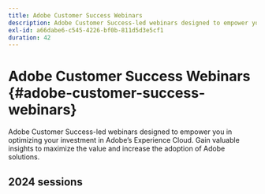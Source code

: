 ```yaml
---
title: Adobe Customer Success Webinars
description: Adobe Customer Success-led webinars designed to empower you in optimizing your investment in Adobe’s Experience Cloud. Gain valuable insights to maximize the value and increase the adoption of Adobe solutions.
exl-id: a66dabe6-c545-4226-bf0b-811d5d3e5cf1
duration: 42
---
```

# Adobe Customer Success Webinars {#adobe-customer-success-webinars}

Adobe Customer Success-led webinars designed to empower you in optimizing your investment in Adobe’s Experience Cloud. Gain valuable insights to maximize the value and increase the adoption of Adobe solutions.

## 2024 sessions

<!-- CARDS  

* https://experienceleague.adobe.com/en/docs/events/adobe-customer-success-webinar-recordings/2024/aem-authoring-concepts
* https://experienceleague.adobe.com/en/docs/events/adobe-customer-success-webinar-recordings/2024/aem-sites-efficiencies
* https://experienceleague.adobe.com/en/docs/events/adobe-customer-success-webinar-recordings/2024/aep-apps-services-integrations
* https://experienceleague.adobe.com/en/docs/events/adobe-customer-success-webinar-recordings/2024/aep-marketo-integration
* https://experienceleague.adobe.com/en/docs/events/adobe-customer-success-webinar-recordings/2024/aep-use-case-planning
* https://experienceleague.adobe.com/en/docs/events/adobe-customer-success-webinar-recordings/2024/ai-copywriting
* https://experienceleague.adobe.com/en/docs/events/adobe-customer-success-webinar-recordings/2024/ai-customer-experience
* https://experienceleague.adobe.com/en/docs/events/adobe-customer-success-webinar-recordings/2024/ajo-essentials
* https://experienceleague.adobe.com/en/docs/events/adobe-customer-success-webinar-recordings/2024/data-stream-prioritization
* https://experienceleague.adobe.com/en/docs/events/adobe-customer-success-webinar-recordings/2024/edge-network-mobile-personalization
* https://experienceleague.adobe.com/en/docs/events/adobe-customer-success-webinar-recordings/2024/effective-change-management
* https://experienceleague.adobe.com/en/docs/events/adobe-customer-success-webinar-recordings/2024/empowering-lean-teams
* https://experienceleague.adobe.com/en/docs/events/adobe-customer-success-webinar-recordings/2024/expedia-aa-to-cja
* https://experienceleague.adobe.com/en/docs/events/adobe-customer-success-webinar-recordings/2024/getting-started-ajo-analysis
* https://experienceleague.adobe.com/en/docs/events/adobe-customer-success-webinar-recordings/2024/getting-started-rtcdp
* https://experienceleague.adobe.com/en/docs/events/adobe-customer-success-webinar-recordings/2024/hyperpersonalization
* https://experienceleague.adobe.com/en/docs/events/adobe-customer-success-webinar-recordings/2024/journey-optimizer-mobile-capabilities
* https://experienceleague.adobe.com/en/docs/events/adobe-customer-success-webinar-recordings/2024/lean-teams-cja
* https://experienceleague.adobe.com/en/docs/events/adobe-customer-success-webinar-recordings/2024/mastering-cookies-data-privacy
* https://experienceleague.adobe.com/en/docs/events/adobe-customer-success-webinar-recordings/2024/rtcdp-migration-readiness
* https://experienceleague.adobe.com/en/docs/events/adobe-customer-success-webinar-recordings/2024/strategic-leadership
* https://experienceleague.adobe.com/en/docs/events/adobe-customer-success-webinar-recordings/2024/target-personalization
* https://experienceleague.adobe.com/en/docs/events/adobe-customer-success-webinar-recordings/2024/use-case-mapping
* https://experienceleague.adobe.com/en/docs/events/adobe-customer-success-webinar-recordings/2024/web-sdk-migration
* https://experienceleague.adobe.com/en/docs/events/adobe-customer-success-webinar-recordings/2024/workfront-admin-guardianship
* https://experienceleague.adobe.com/en/docs/events/adobe-customer-success-webinar-recordings/2024/workfront-lean-teams
* https://experienceleague.adobe.com/en/docs/events/adobe-customer-success-webinar-recordings/2024/workfront-mastery

-->
<!-- START CARDS HTML - DO NOT MODIFY BY HAND -->
<div class="columns">
    <div class="column is-half-tablet is-half-desktop is-one-third-widescreen" aria-label="AEM Basics Introduction to AEM Authoring key concepts and capabilities">
        <div class="card" style="height: 100%; display: flex; flex-direction: column; height: 100%;">
            <div class="card-image">
                <figure class="image x-is-16by9">
                    <a href="https://experienceleague.adobe.com/en/docs/events/adobe-customer-success-webinar-recordings/2024/aem-authoring-concepts" title="AEM Basics Introduction to AEM Authoring key concepts and capabilities">
                        <img class="is-bordered-r-small" src="https://video.tv.adobe.com/v/3435747/?format=jpeg&nocache=1731456867063" alt="AEM Basics Introduction to AEM Authoring key concepts and capabilities"
                             style="width: 100%; aspect-ratio: 16 / 9; object-fit: cover; overflow: hidden; display: block; margin: auto;">
                    </a>
                </figure>
            </div>
            <div class="card-content is-padded-small" style="display: flex; flex-direction: column; flex-grow: 1; justify-content: space-between;">
                <div class="top-card-content">
                    <p class="headline is-size-6 has-text-weight-bold">
                        <a href="https://experienceleague.adobe.com/en/docs/events/adobe-customer-success-webinar-recordings/2024/aem-authoring-concepts" title="AEM Basics Introduction to AEM Authoring key concepts and capabilities">AEM Basics Introduction to AEM Authoring key concepts and capabilities</a>
                    </p>
                    <p class="is-size-6">Discover how AEM offers a robust and flexible authoring environment that supports various content creation methodologies, from traditional web pages to headless CMS setups.Key Discussion Points:Authoring including Universal editorContent FragmentCollaborative capabilities</p>
                </div>
                <a href="https://experienceleague.adobe.com/en/docs/events/adobe-customer-success-webinar-recordings/2024/aem-authoring-concepts" class="spectrum-Button spectrum-Button--outline spectrum-Button--primary spectrum-Button--sizeM" style="align-self: flex-start; margin-top: 1rem;">
                    <span class="spectrum-Button-label has-no-wrap has-text-weight-bold">Watch the event recording</span>
                </a>
            </div>
        </div>
    </div>
    <div class="column is-half-tablet is-half-desktop is-one-third-widescreen" aria-label="AEM Sites Efficiencies - Performance optimization, Configuration, and Troubleshooting">
        <div class="card" style="height: 100%; display: flex; flex-direction: column; height: 100%;">
            <div class="card-image">
                <figure class="image x-is-16by9">
                    <a href="https://experienceleague.adobe.com/en/docs/events/adobe-customer-success-webinar-recordings/2024/aem-sites-efficiencies" title="AEM Sites Efficiencies - Performance optimization, Configuration, and Troubleshooting">
                        <img class="is-bordered-r-small" src="https://video.tv.adobe.com/v/3435114/?format=jpeg&nocache=1731456867062" alt="AEM Sites Efficiencies - Performance optimization, Configuration, and Troubleshooting"
                             style="width: 100%; aspect-ratio: 16 / 9; object-fit: cover; overflow: hidden; display: block; margin: auto;">
                    </a>
                </figure>
            </div>
            <div class="card-content is-padded-small" style="display: flex; flex-direction: column; flex-grow: 1; justify-content: space-between;">
                <div class="top-card-content">
                    <p class="headline is-size-6 has-text-weight-bold">
                        <a href="https://experienceleague.adobe.com/en/docs/events/adobe-customer-success-webinar-recordings/2024/aem-sites-efficiencies" title="AEM Sites Efficiencies - Performance optimization, Configuration, and Troubleshooting">AEM Sites Efficiencies - Performance optimization, Configuration, and Troubleshooting</a>
                    </p>
                    <p class="is-size-6">essentials of troubleshooting Adobe Experience Manager (AEM) Sites. Whether you're facing performance issues or dealing with complex configurations, this session will provide practical skills to maintain and optimize your AEM environment. We’ll prioritize live demos over slides, offering hands-on experience in tackling real-world challenges.​Key Discussion Points:- Virtual host configuration & domain mapping- Performance Issues- Authorization, Identification, User Permissions</p>
                </div>
                <a href="https://experienceleague.adobe.com/en/docs/events/adobe-customer-success-webinar-recordings/2024/aem-sites-efficiencies" class="spectrum-Button spectrum-Button--outline spectrum-Button--primary spectrum-Button--sizeM" style="align-self: flex-start; margin-top: 1rem;">
                    <span class="spectrum-Button-label has-no-wrap has-text-weight-bold">Watch the event recording</span>
                </a>
            </div>
        </div>
    </div>
    <div class="column is-half-tablet is-half-desktop is-one-third-widescreen" aria-label="Learn about AEP App Services Integrations for Customer Use Cases">
        <div class="card" style="height: 100%; display: flex; flex-direction: column; height: 100%;">
            <div class="card-image">
                <figure class="image x-is-16by9">
                    <a href="https://experienceleague.adobe.com/en/docs/events/adobe-customer-success-webinar-recordings/2024/aep-apps-services-integrations" title="Learn about AEP App Services Integrations for Customer Use Cases">
                        <img class="is-bordered-r-small" src="https://video.tv.adobe.com/v/3432053/?format=jpeg&nocache=1731456867023" alt="Learn about AEP App Services Integrations for Customer Use Cases"
                             style="width: 100%; aspect-ratio: 16 / 9; object-fit: cover; overflow: hidden; display: block; margin: auto;">
                    </a>
                </figure>
            </div>
            <div class="card-content is-padded-small" style="display: flex; flex-direction: column; flex-grow: 1; justify-content: space-between;">
                <div class="top-card-content">
                    <p class="headline is-size-6 has-text-weight-bold">
                        <a href="https://experienceleague.adobe.com/en/docs/events/adobe-customer-success-webinar-recordings/2024/aep-apps-services-integrations" title="Learn about AEP App Services Integrations for Customer Use Cases">Learn about AEP App Services Integrations for Customer Use Cases</a>
                    </p>
                    <p class="is-size-6">In this session, we'll walk you through the following:1. Introduction to AEP Blueprints (AEP Overview Architecture, AJO Architecture)2. Four integration use cases (AJO, Marketo and Target related)3. Introduction to AEP and AJO API Triggered Campaigns use case architecture</p>
                </div>
                <a href="https://experienceleague.adobe.com/en/docs/events/adobe-customer-success-webinar-recordings/2024/aep-apps-services-integrations" class="spectrum-Button spectrum-Button--outline spectrum-Button--primary spectrum-Button--sizeM" style="align-self: flex-start; margin-top: 1rem;">
                    <span class="spectrum-Button-label has-no-wrap has-text-weight-bold">Watch the event recording</span>
                </a>
            </div>
        </div>
    </div>
    <div class="column is-half-tablet is-half-desktop is-one-third-widescreen" aria-label="Fundamentals of Real-Time Customer Data Platform and Marketo Integration">
        <div class="card" style="height: 100%; display: flex; flex-direction: column; height: 100%;">
            <div class="card-image">
                <figure class="image x-is-16by9">
                    <a href="https://experienceleague.adobe.com/en/docs/events/adobe-customer-success-webinar-recordings/2024/aep-marketo-integration" title="Fundamentals of Real-Time Customer Data Platform and Marketo Integration">
                        <img class="is-bordered-r-small" src="https://video.tv.adobe.com/v/3433222/?format=jpeg&nocache=1731456867024" alt="Fundamentals of Real-Time Customer Data Platform and Marketo Integration"
                             style="width: 100%; aspect-ratio: 16 / 9; object-fit: cover; overflow: hidden; display: block; margin: auto;">
                    </a>
                </figure>
            </div>
            <div class="card-content is-padded-small" style="display: flex; flex-direction: column; flex-grow: 1; justify-content: space-between;">
                <div class="top-card-content">
                    <p class="headline is-size-6 has-text-weight-bold">
                        <a href="https://experienceleague.adobe.com/en/docs/events/adobe-customer-success-webinar-recordings/2024/aep-marketo-integration" title="Fundamentals of Real-Time Customer Data Platform and Marketo Integration">Fundamentals of Real-Time Customer Data Platform and Marketo Integration</a>
                    </p>
                    <p class="is-size-6">Delve into the powerful integration between Adobe AEP/ Real-Time Customer Data Platforms and Marketo. Discover how these two platforms work seamlessly together to enhance your communication efforts, streamline processes, and drive personalized customer experiences.</p>
                </div>
                <a href="https://experienceleague.adobe.com/en/docs/events/adobe-customer-success-webinar-recordings/2024/aep-marketo-integration" class="spectrum-Button spectrum-Button--outline spectrum-Button--primary spectrum-Button--sizeM" style="align-self: flex-start; margin-top: 1rem;">
                    <span class="spectrum-Button-label has-no-wrap has-text-weight-bold">Watch the event recording</span>
                </a>
            </div>
        </div>
    </div>
    <div class="column is-half-tablet is-half-desktop is-one-third-widescreen" aria-label="From Vision to Value - AEP Use Case Planning">
        <div class="card" style="height: 100%; display: flex; flex-direction: column; height: 100%;">
            <div class="card-image">
                <figure class="image x-is-16by9">
                    <a href="https://experienceleague.adobe.com/en/docs/events/adobe-customer-success-webinar-recordings/2024/aep-use-case-planning" title="From Vision to Value - AEP Use Case Planning">
                        <img class="is-bordered-r-small" src="https://video.tv.adobe.com/v/3433025/?format=jpeg&nocache=1731456867037" alt="From Vision to Value - AEP Use Case Planning"
                             style="width: 100%; aspect-ratio: 16 / 9; object-fit: cover; overflow: hidden; display: block; margin: auto;">
                    </a>
                </figure>
            </div>
            <div class="card-content is-padded-small" style="display: flex; flex-direction: column; flex-grow: 1; justify-content: space-between;">
                <div class="top-card-content">
                    <p class="headline is-size-6 has-text-weight-bold">
                        <a href="https://experienceleague.adobe.com/en/docs/events/adobe-customer-success-webinar-recordings/2024/aep-use-case-planning" title="From Vision to Value - AEP Use Case Planning">From Vision to Value - AEP Use Case Planning</a>
                    </p>
                    <p class="is-size-6">Learn to deliver impactful customer experiences by defining a strategy with clear objectives and success factors that 1) align to business outcomes and KPIs, 2) inform a roadmap to attainable value realization, and 3) effectively leverage Adobe solution capabilities.</p>
                </div>
                <a href="https://experienceleague.adobe.com/en/docs/events/adobe-customer-success-webinar-recordings/2024/aep-use-case-planning" class="spectrum-Button spectrum-Button--outline spectrum-Button--primary spectrum-Button--sizeM" style="align-self: flex-start; margin-top: 1rem;">
                    <span class="spectrum-Button-label has-no-wrap has-text-weight-bold">Watch the event recording</span>
                </a>
            </div>
        </div>
    </div>
    <div class="column is-half-tablet is-half-desktop is-one-third-widescreen" aria-label="Content Acceleration with AI-Empowered Copywriting">
        <div class="card" style="height: 100%; display: flex; flex-direction: column; height: 100%;">
            <div class="card-image">
                <figure class="image x-is-16by9">
                    <a href="https://experienceleague.adobe.com/en/docs/events/adobe-customer-success-webinar-recordings/2024/ai-copywriting" title="Content Acceleration with AI-Empowered Copywriting">
                        <img class="is-bordered-r-small" src="https://video.tv.adobe.com/v/3433223/?format=jpeg&nocache=1731456867038" alt="Content Acceleration with AI-Empowered Copywriting"
                             style="width: 100%; aspect-ratio: 16 / 9; object-fit: cover; overflow: hidden; display: block; margin: auto;">
                    </a>
                </figure>
            </div>
            <div class="card-content is-padded-small" style="display: flex; flex-direction: column; flex-grow: 1; justify-content: space-between;">
                <div class="top-card-content">
                    <p class="headline is-size-6 has-text-weight-bold">
                        <a href="https://experienceleague.adobe.com/en/docs/events/adobe-customer-success-webinar-recordings/2024/ai-copywriting" title="Content Acceleration with AI-Empowered Copywriting">Content Acceleration with AI-Empowered Copywriting</a>
                    </p>
                    <p class="is-size-6">The transition to an AI-empowered copywriting & testing approach with Adobe opens the door for new insights and faster delivery of high-quality, on-brand content for personalization at scale. This Webinar will highlight the nature of this industry-wide opportunity for the enterprise and will outline challenges that companies must overcome when scaling, ensuring that AI-based content is trusted, on-brand, and highly performant.</p>
                </div>
                <a href="https://experienceleague.adobe.com/en/docs/events/adobe-customer-success-webinar-recordings/2024/ai-copywriting" class="spectrum-Button spectrum-Button--outline spectrum-Button--primary spectrum-Button--sizeM" style="align-self: flex-start; margin-top: 1rem;">
                    <span class="spectrum-Button-label has-no-wrap has-text-weight-bold">Watch the event recording</span>
                </a>
            </div>
        </div>
    </div>
    <div class="column is-half-tablet is-half-desktop is-one-third-widescreen" aria-label="RTCDP Insights - Harnessing AI for Customer Experience">
        <div class="card" style="height: 100%; display: flex; flex-direction: column; height: 100%;">
            <div class="card-image">
                <figure class="image x-is-16by9">
                    <a href="https://experienceleague.adobe.com/en/docs/events/adobe-customer-success-webinar-recordings/2024/ai-customer-experience" title="RTCDP Insights - Harnessing AI for Customer Experience">
                        <img class="is-bordered-r-small" src="https://video.tv.adobe.com/v/3434919/?format=jpeg&nocache=1731456867038" alt="RTCDP Insights - Harnessing AI for Customer Experience"
                             style="width: 100%; aspect-ratio: 16 / 9; object-fit: cover; overflow: hidden; display: block; margin: auto;">
                    </a>
                </figure>
            </div>
            <div class="card-content is-padded-small" style="display: flex; flex-direction: column; flex-grow: 1; justify-content: space-between;">
                <div class="top-card-content">
                    <p class="headline is-size-6 has-text-weight-bold">
                        <a href="https://experienceleague.adobe.com/en/docs/events/adobe-customer-success-webinar-recordings/2024/ai-customer-experience" title="RTCDP Insights - Harnessing AI for Customer Experience">RTCDP Insights - Harnessing AI for Customer Experience</a>
                    </p>
                    <p class="is-size-6">Explore how Adobe Real-Time Customer Data Platform (RTCDP) addresses challenges by leveraging artificial intelligence (AI) to provide market analysts with enhanced capabilities, build predictive propensity models, and optimize customer experiences through accelerated insights.Key Discussion Points:- Challenge, Solution, and Benefits of Customer AI- High-Level Architecture- Customer AI Models</p>
                </div>
                <a href="https://experienceleague.adobe.com/en/docs/events/adobe-customer-success-webinar-recordings/2024/ai-customer-experience" class="spectrum-Button spectrum-Button--outline spectrum-Button--primary spectrum-Button--sizeM" style="align-self: flex-start; margin-top: 1rem;">
                    <span class="spectrum-Button-label has-no-wrap has-text-weight-bold">Watch the event recording</span>
                </a>
            </div>
        </div>
    </div>
    <div class="column is-half-tablet is-half-desktop is-one-third-widescreen" aria-label="Adobe Journey Optimizer Essentials - Creating Campaigns, Customer Journeys, and Landing Pages">
        <div class="card" style="height: 100%; display: flex; flex-direction: column; height: 100%;">
            <div class="card-image">
                <figure class="image x-is-16by9">
                    <a href="https://experienceleague.adobe.com/en/docs/events/adobe-customer-success-webinar-recordings/2024/ajo-essentials" title="Adobe Journey Optimizer Essentials - Creating Campaigns, Customer Journeys, and Landing Pages">
                        <img class="is-bordered-r-small" src="https://video.tv.adobe.com/v/3433000/?format=jpeg&nocache=1731456867043" alt="Adobe Journey Optimizer Essentials - Creating Campaigns, Customer Journeys, and Landing Pages"
                             style="width: 100%; aspect-ratio: 16 / 9; object-fit: cover; overflow: hidden; display: block; margin: auto;">
                    </a>
                </figure>
            </div>
            <div class="card-content is-padded-small" style="display: flex; flex-direction: column; flex-grow: 1; justify-content: space-between;">
                <div class="top-card-content">
                    <p class="headline is-size-6 has-text-weight-bold">
                        <a href="https://experienceleague.adobe.com/en/docs/events/adobe-customer-success-webinar-recordings/2024/ajo-essentials" title="Adobe Journey Optimizer Essentials - Creating Campaigns, Customer Journeys, and Landing Pages">Adobe Journey Optimizer Essentials - Creating Campaigns, Customer Journeys, and Landing Pages</a>
                    </p>
                    <p class="is-size-6">Learn the essentials of building Campaigns, mapping Customer Journeys, and creating Landing Pages for maximum impact. By the end of this session, beginners will possess the confidence to start leveraging Adobe Journey Optimizer to create impactful customer experiences that drive results.</p>
                </div>
                <a href="https://experienceleague.adobe.com/en/docs/events/adobe-customer-success-webinar-recordings/2024/ajo-essentials" class="spectrum-Button spectrum-Button--outline spectrum-Button--primary spectrum-Button--sizeM" style="align-self: flex-start; margin-top: 1rem;">
                    <span class="spectrum-Button-label has-no-wrap has-text-weight-bold">Watch the event recording</span>
                </a>
            </div>
        </div>
    </div>
    <div class="column is-half-tablet is-half-desktop is-one-third-widescreen" aria-label="Data Stream Prioritization">
        <div class="card" style="height: 100%; display: flex; flex-direction: column; height: 100%;">
            <div class="card-image">
                <figure class="image x-is-16by9">
                    <a href="https://experienceleague.adobe.com/en/docs/events/adobe-customer-success-webinar-recordings/2024/data-stream-prioritization" title="Data Stream Prioritization">
                        <img class="is-bordered-r-small" src="https://video.tv.adobe.com/v/3427302/?format=jpeg&nocache=1731456867039" alt="Data Stream Prioritization"
                             style="width: 100%; aspect-ratio: 16 / 9; object-fit: cover; overflow: hidden; display: block; margin: auto;">
                    </a>
                </figure>
            </div>
            <div class="card-content is-padded-small" style="display: flex; flex-direction: column; flex-grow: 1; justify-content: space-between;">
                <div class="top-card-content">
                    <p class="headline is-size-6 has-text-weight-bold">
                        <a href="https://experienceleague.adobe.com/en/docs/events/adobe-customer-success-webinar-recordings/2024/data-stream-prioritization" title="Data Stream Prioritization">Data Stream Prioritization</a>
                    </p>
                    <p class="is-size-6">Learn how manage data stream prioritization for campaign orchestration to supercharge your organization's ability to execute Data-Driven Personalization- Govern campaign orchestration with customer data- Understanding the importance of & best practices of data stream prioritization- Optimize marketing campaigns in real time</p>
                </div>
                <a href="https://experienceleague.adobe.com/en/docs/events/adobe-customer-success-webinar-recordings/2024/data-stream-prioritization" class="spectrum-Button spectrum-Button--outline spectrum-Button--primary spectrum-Button--sizeM" style="align-self: flex-start; margin-top: 1rem;">
                    <span class="spectrum-Button-label has-no-wrap has-text-weight-bold">Watch the event recording</span>
                </a>
            </div>
        </div>
    </div>
    <div class="column is-half-tablet is-half-desktop is-one-third-widescreen" aria-label="Insights into Edge Network & Mobile Personalization with Adobe Solutions">
        <div class="card" style="height: 100%; display: flex; flex-direction: column; height: 100%;">
            <div class="card-image">
                <figure class="image x-is-16by9">
                    <a href="https://experienceleague.adobe.com/en/docs/events/adobe-customer-success-webinar-recordings/2024/edge-network-mobile-personalization" title="Insights into Edge Network & Mobile Personalization with Adobe Solutions">
                        <img class="is-bordered-r-small" src="https://video.tv.adobe.com/v/3433328/?format=jpeg&nocache=1731456867042" alt="Insights into Edge Network & Mobile Personalization with Adobe Solutions"
                             style="width: 100%; aspect-ratio: 16 / 9; object-fit: cover; overflow: hidden; display: block; margin: auto;">
                    </a>
                </figure>
            </div>
            <div class="card-content is-padded-small" style="display: flex; flex-direction: column; flex-grow: 1; justify-content: space-between;">
                <div class="top-card-content">
                    <p class="headline is-size-6 has-text-weight-bold">
                        <a href="https://experienceleague.adobe.com/en/docs/events/adobe-customer-success-webinar-recordings/2024/edge-network-mobile-personalization" title="Insights into Edge Network & Mobile Personalization with Adobe Solutions">Insights into Edge Network & Mobile Personalization with Adobe Solutions</a>
                    </p>
                    <p class="is-size-6">Understand how the Edge architecture works and how to debug implementations using AssuranceTechnical guidance on how to setup and configure the Mobile SDKHow to deliver personalized experiences with Target and AJO</p>
                </div>
                <a href="https://experienceleague.adobe.com/en/docs/events/adobe-customer-success-webinar-recordings/2024/edge-network-mobile-personalization" class="spectrum-Button spectrum-Button--outline spectrum-Button--primary spectrum-Button--sizeM" style="align-self: flex-start; margin-top: 1rem;">
                    <span class="spectrum-Button-label has-no-wrap has-text-weight-bold">Watch the event recording</span>
                </a>
            </div>
        </div>
    </div>
    <div class="column is-half-tablet is-half-desktop is-one-third-widescreen" aria-label="Navigating Change - A Senior Leadership Webinar on Effective Change Management">
        <div class="card" style="height: 100%; display: flex; flex-direction: column; height: 100%;">
            <div class="card-image">
                <figure class="image x-is-16by9">
                    <a href="https://experienceleague.adobe.com/en/docs/events/adobe-customer-success-webinar-recordings/2024/effective-change-management" title="Navigating Change - A Senior Leadership Webinar on Effective Change Management">
                        <img class="is-bordered-r-small" src="https://video.tv.adobe.com/v/3429286/?format=jpeg&nocache=1731456867040" alt="Navigating Change - A Senior Leadership Webinar on Effective Change Management"
                             style="width: 100%; aspect-ratio: 16 / 9; object-fit: cover; overflow: hidden; display: block; margin: auto;">
                    </a>
                </figure>
            </div>
            <div class="card-content is-padded-small" style="display: flex; flex-direction: column; flex-grow: 1; justify-content: space-between;">
                <div class="top-card-content">
                    <p class="headline is-size-6 has-text-weight-bold">
                        <a href="https://experienceleague.adobe.com/en/docs/events/adobe-customer-success-webinar-recordings/2024/effective-change-management" title="Navigating Change - A Senior Leadership Webinar on Effective Change Management">Navigating Change - A Senior Leadership Webinar on Effective Change Management</a>
                    </p>
                    <p class="is-size-6">Delve into the nuances of Change Management and provide strategic insights to empower you in steering your organization through transformational journeys.Key Discussion Points - Learn how to align change efforts with overarching organizational goals and objectives Master the art of communicating change to various stakeholders Implement efficient enablement strategy & planning  Learn proactive strategies for mitigating risks and ensuring smooth transitions</p>
                </div>
                <a href="https://experienceleague.adobe.com/en/docs/events/adobe-customer-success-webinar-recordings/2024/effective-change-management" class="spectrum-Button spectrum-Button--outline spectrum-Button--primary spectrum-Button--sizeM" style="align-self: flex-start; margin-top: 1rem;">
                    <span class="spectrum-Button-label has-no-wrap has-text-weight-bold">Watch the event recording</span>
                </a>
            </div>
        </div>
    </div>
    <div class="column is-half-tablet is-half-desktop is-one-third-widescreen" aria-label="Empowering Lean Teams">
        <div class="card" style="height: 100%; display: flex; flex-direction: column; height: 100%;">
            <div class="card-image">
                <figure class="image x-is-16by9">
                    <a href="https://experienceleague.adobe.com/en/docs/events/adobe-customer-success-webinar-recordings/2024/empowering-lean-teams" title="Empowering Lean Teams">
                        <img class="is-bordered-r-small" src="https://video.tv.adobe.com/v/3427800/?format=jpeg&nocache=1731456867061" alt="Empowering Lean Teams"
                             style="width: 100%; aspect-ratio: 16 / 9; object-fit: cover; overflow: hidden; display: block; margin: auto;">
                    </a>
                </figure>
            </div>
            <div class="card-content is-padded-small" style="display: flex; flex-direction: column; flex-grow: 1; justify-content: space-between;">
                <div class="top-card-content">
                    <p class="headline is-size-6 has-text-weight-bold">
                        <a href="https://experienceleague.adobe.com/en/docs/events/adobe-customer-success-webinar-recordings/2024/empowering-lean-teams" title="Empowering Lean Teams">Empowering Lean Teams</a>
                    </p>
                    <p class="is-size-6">Discover how product integrations can streamline digital workflow management, enhance team collaboration, ensure you have an effective team, and scale your business processes.</p>
                </div>
                <a href="https://experienceleague.adobe.com/en/docs/events/adobe-customer-success-webinar-recordings/2024/empowering-lean-teams" class="spectrum-Button spectrum-Button--outline spectrum-Button--primary spectrum-Button--sizeM" style="align-self: flex-start; margin-top: 1rem;">
                    <span class="spectrum-Button-label has-no-wrap has-text-weight-bold">Watch the event recording</span>
                </a>
            </div>
        </div>
    </div>
    <div class="column is-half-tablet is-half-desktop is-one-third-widescreen" aria-label="Expedia and Leading Brands Evolve their Organization from Adobe Analytics to Customer Journey Analytics">
        <div class="card" style="height: 100%; display: flex; flex-direction: column; height: 100%;">
            <div class="card-image">
                <figure class="image x-is-16by9">
                    <a href="https://experienceleague.adobe.com/en/docs/events/adobe-customer-success-webinar-recordings/2024/expedia-aa-to-cja" title="Expedia and Leading Brands Evolve their Organization from Adobe Analytics to Customer Journey Analytics">
                        <img class="is-bordered-r-small" src="https://video.tv.adobe.com/v/3428762/?format=jpeg&nocache=1731456867037" alt="Expedia and Leading Brands Evolve their Organization from Adobe Analytics to Customer Journey Analytics"
                             style="width: 100%; aspect-ratio: 16 / 9; object-fit: cover; overflow: hidden; display: block; margin: auto;">
                    </a>
                </figure>
            </div>
            <div class="card-content is-padded-small" style="display: flex; flex-direction: column; flex-grow: 1; justify-content: space-between;">
                <div class="top-card-content">
                    <p class="headline is-size-6 has-text-weight-bold">
                        <a href="https://experienceleague.adobe.com/en/docs/events/adobe-customer-success-webinar-recordings/2024/expedia-aa-to-cja" title="Expedia and Leading Brands Evolve their Organization from Adobe Analytics to Customer Journey Analytics">Expedia and Leading Brands Evolve their Organization from Adobe Analytics to Customer Journey Analytics</a>
                    </p>
                    <p class="is-size-6">explore the next evolution of analytics, featuring Jake Winter, principal lead at Adswerve, Erika Ulmer, Senior Manager, Data Product Management at Expedia, Ben Gaines, Director of Product Management at Adobe and Trevor Paulsen, Director of Product Management at Adobe who will share their first-hand experience of up leveling their organizations with Adobe Customer Journey Analytics. We'll discuss the latest trends and best practices in analytics, as well as the challenges and opportunities that come with leveraging Customer Journey Analytics. Whether you're an analytics professional or a business leader looking to improve your organization's analytics capabilities, this webinar is not to be missed.</p>
                </div>
                <a href="https://experienceleague.adobe.com/en/docs/events/adobe-customer-success-webinar-recordings/2024/expedia-aa-to-cja" class="spectrum-Button spectrum-Button--outline spectrum-Button--primary spectrum-Button--sizeM" style="align-self: flex-start; margin-top: 1rem;">
                    <span class="spectrum-Button-label has-no-wrap has-text-weight-bold">Watch the event recording</span>
                </a>
            </div>
        </div>
    </div>
    <div class="column is-half-tablet is-half-desktop is-one-third-widescreen" aria-label="Getting Started with Adobe Journey Optimizer Analysis in Customer Journey Analytics">
        <div class="card" style="height: 100%; display: flex; flex-direction: column; height: 100%;">
            <div class="card-image">
                <figure class="image x-is-16by9">
                    <a href="https://experienceleague.adobe.com/en/docs/events/adobe-customer-success-webinar-recordings/2024/getting-started-ajo-analysis" title="Getting Started with Adobe Journey Optimizer Analysis in Customer Journey Analytics">
                        <img class="is-bordered-r-small" src="https://video.tv.adobe.com/v/3432996/?format=jpeg&nocache=1731456867038" alt="Getting Started with Adobe Journey Optimizer Analysis in Customer Journey Analytics"
                             style="width: 100%; aspect-ratio: 16 / 9; object-fit: cover; overflow: hidden; display: block; margin: auto;">
                    </a>
                </figure>
            </div>
            <div class="card-content is-padded-small" style="display: flex; flex-direction: column; flex-grow: 1; justify-content: space-between;">
                <div class="top-card-content">
                    <p class="headline is-size-6 has-text-weight-bold">
                        <a href="https://experienceleague.adobe.com/en/docs/events/adobe-customer-success-webinar-recordings/2024/getting-started-ajo-analysis" title="Getting Started with Adobe Journey Optimizer Analysis in Customer Journey Analytics">Getting Started with Adobe Journey Optimizer Analysis in Customer Journey Analytics</a>
                    </p>
                    <p class="is-size-6">This session is intended to demonstrate the way Customer Journey Analytics and Adobe Journey Optimizer work together to streamline the measurement of multiple Adobe Journey Optimizer campaigns and journeys.</p>
                </div>
                <a href="https://experienceleague.adobe.com/en/docs/events/adobe-customer-success-webinar-recordings/2024/getting-started-ajo-analysis" class="spectrum-Button spectrum-Button--outline spectrum-Button--primary spectrum-Button--sizeM" style="align-self: flex-start; margin-top: 1rem;">
                    <span class="spectrum-Button-label has-no-wrap has-text-weight-bold">Watch the event recording</span>
                </a>
            </div>
        </div>
    </div>
    <div class="column is-half-tablet is-half-desktop is-one-third-widescreen" aria-label="Real-Time Customer Data Platform - Getting Started">
        <div class="card" style="height: 100%; display: flex; flex-direction: column; height: 100%;">
            <div class="card-image">
                <figure class="image x-is-16by9">
                    <a href="https://experienceleague.adobe.com/en/docs/events/adobe-customer-success-webinar-recordings/2024/getting-started-rtcdp" title="Real-Time Customer Data Platform - Getting Started">
                        <img class="is-bordered-r-small" src="https://video.tv.adobe.com/v/3433224/?format=jpeg&nocache=1731456867041" alt="Real-Time Customer Data Platform - Getting Started"
                             style="width: 100%; aspect-ratio: 16 / 9; object-fit: cover; overflow: hidden; display: block; margin: auto;">
                    </a>
                </figure>
            </div>
            <div class="card-content is-padded-small" style="display: flex; flex-direction: column; flex-grow: 1; justify-content: space-between;">
                <div class="top-card-content">
                    <p class="headline is-size-6 has-text-weight-bold">
                        <a href="https://experienceleague.adobe.com/en/docs/events/adobe-customer-success-webinar-recordings/2024/getting-started-rtcdp" title="Real-Time Customer Data Platform - Getting Started">Real-Time Customer Data Platform - Getting Started</a>
                    </p>
                    <p class="is-size-6">Discover how Real-Time CDP can unify disparate data sources, create comprehensive customer profiles, and activate them across channels. Learn about RTCDP capabilities and best practices that can help create a more effective customer journey​.</p>
                </div>
                <a href="https://experienceleague.adobe.com/en/docs/events/adobe-customer-success-webinar-recordings/2024/getting-started-rtcdp" class="spectrum-Button spectrum-Button--outline spectrum-Button--primary spectrum-Button--sizeM" style="align-self: flex-start; margin-top: 1rem;">
                    <span class="spectrum-Button-label has-no-wrap has-text-weight-bold">Watch the event recording</span>
                </a>
            </div>
        </div>
    </div>
    <div class="column is-half-tablet is-half-desktop is-one-third-widescreen" aria-label="Personalization Maturity - The Path to Hyperpersonalization">
        <div class="card" style="height: 100%; display: flex; flex-direction: column; height: 100%;">
            <div class="card-image">
                <figure class="image x-is-16by9">
                    <a href="https://experienceleague.adobe.com/en/docs/events/adobe-customer-success-webinar-recordings/2024/hyperpersonalization" title="Personalization Maturity - The Path to Hyperpersonalization">
                        <img class="is-bordered-r-small" src="https://video.tv.adobe.com/v/3429288/?format=jpeg&nocache=1731456867042" alt="Personalization Maturity - The Path to Hyperpersonalization"
                             style="width: 100%; aspect-ratio: 16 / 9; object-fit: cover; overflow: hidden; display: block; margin: auto;">
                    </a>
                </figure>
            </div>
            <div class="card-content is-padded-small" style="display: flex; flex-direction: column; flex-grow: 1; justify-content: space-between;">
                <div class="top-card-content">
                    <p class="headline is-size-6 has-text-weight-bold">
                        <a href="https://experienceleague.adobe.com/en/docs/events/adobe-customer-success-webinar-recordings/2024/hyperpersonalization" title="Personalization Maturity - The Path to Hyperpersonalization">Personalization Maturity - The Path to Hyperpersonalization</a>
                    </p>
                    <p class="is-size-6">Inform on the new era of hyperpersonalization. We’ll build a foundation on a personalization maturity model, discuss common blockers, and provide tactical tips for getting started.Key Discussion Points - The Modern Customer Journey​ The Path to Hyperpersonalization​ How to Get Started at Your Organization</p>
                </div>
                <a href="https://experienceleague.adobe.com/en/docs/events/adobe-customer-success-webinar-recordings/2024/hyperpersonalization" class="spectrum-Button spectrum-Button--outline spectrum-Button--primary spectrum-Button--sizeM" style="align-self: flex-start; margin-top: 1rem;">
                    <span class="spectrum-Button-label has-no-wrap has-text-weight-bold">Watch the event recording</span>
                </a>
            </div>
        </div>
    </div>
    <div class="column is-half-tablet is-half-desktop is-one-third-widescreen" aria-label="Journey Optimizer Mobile Capabilities">
        <div class="card" style="height: 100%; display: flex; flex-direction: column; height: 100%;">
            <div class="card-image">
                <figure class="image x-is-16by9">
                    <a href="https://experienceleague.adobe.com/en/docs/events/adobe-customer-success-webinar-recordings/2024/journey-optimizer-mobile-capabilities" title="Journey Optimizer Mobile Capabilities">
                        <img class="is-bordered-r-small" src="https://video.tv.adobe.com/v/3433001/?format=jpeg&nocache=1731456867040" alt="Journey Optimizer Mobile Capabilities"
                             style="width: 100%; aspect-ratio: 16 / 9; object-fit: cover; overflow: hidden; display: block; margin: auto;">
                    </a>
                </figure>
            </div>
            <div class="card-content is-padded-small" style="display: flex; flex-direction: column; flex-grow: 1; justify-content: space-between;">
                <div class="top-card-content">
                    <p class="headline is-size-6 has-text-weight-bold">
                        <a href="https://experienceleague.adobe.com/en/docs/events/adobe-customer-success-webinar-recordings/2024/journey-optimizer-mobile-capabilities" title="Journey Optimizer Mobile Capabilities">Journey Optimizer Mobile Capabilities</a>
                    </p>
                    <p class="is-size-6">This introductory session to Adobe Journey Optimizer will empower beginners to create SMS and Push channel customer experiences that drive results using personalization. We will discuss fragment usage and personalization.</p>
                </div>
                <a href="https://experienceleague.adobe.com/en/docs/events/adobe-customer-success-webinar-recordings/2024/journey-optimizer-mobile-capabilities" class="spectrum-Button spectrum-Button--outline spectrum-Button--primary spectrum-Button--sizeM" style="align-self: flex-start; margin-top: 1rem;">
                    <span class="spectrum-Button-label has-no-wrap has-text-weight-bold">Watch the event recording</span>
                </a>
            </div>
        </div>
    </div>
    <div class="column is-half-tablet is-half-desktop is-one-third-widescreen" aria-label="Maximizing Efficiency - Lean Teams and Customer Journey Analytics">
        <div class="card" style="height: 100%; display: flex; flex-direction: column; height: 100%;">
            <div class="card-image">
                <figure class="image x-is-16by9">
                    <a href="https://experienceleague.adobe.com/en/docs/events/adobe-customer-success-webinar-recordings/2024/lean-teams-cja" title="Maximizing Efficiency - Lean Teams and Customer Journey Analytics">
                        <img class="is-bordered-r-small" src="https://video.tv.adobe.com/v/3432998/?format=jpeg&nocache=1731456867024" alt="Maximizing Efficiency - Lean Teams and Customer Journey Analytics"
                             style="width: 100%; aspect-ratio: 16 / 9; object-fit: cover; overflow: hidden; display: block; margin: auto;">
                    </a>
                </figure>
            </div>
            <div class="card-content is-padded-small" style="display: flex; flex-direction: column; flex-grow: 1; justify-content: space-between;">
                <div class="top-card-content">
                    <p class="headline is-size-6 has-text-weight-bold">
                        <a href="https://experienceleague.adobe.com/en/docs/events/adobe-customer-success-webinar-recordings/2024/lean-teams-cja" title="Maximizing Efficiency - Lean Teams and Customer Journey Analytics">Maximizing Efficiency - Lean Teams and Customer Journey Analytics</a>
                    </p>
                    <p class="is-size-6">The webinar will demonstrate how integrating these concepts can drive efficiency, enhance customer experiences, and support data-driven decision-making within organizations.</p>
                </div>
                <a href="https://experienceleague.adobe.com/en/docs/events/adobe-customer-success-webinar-recordings/2024/lean-teams-cja" class="spectrum-Button spectrum-Button--outline spectrum-Button--primary spectrum-Button--sizeM" style="align-self: flex-start; margin-top: 1rem;">
                    <span class="spectrum-Button-label has-no-wrap has-text-weight-bold">Watch the event recording</span>
                </a>
            </div>
        </div>
    </div>
    <div class="column is-half-tablet is-half-desktop is-one-third-widescreen" aria-label="Privacy-First Analytics - Mastering Cookies and Data Privacy in Adobe Analytics and Customer Journey Analytics">
        <div class="card" style="height: 100%; display: flex; flex-direction: column; height: 100%;">
            <div class="card-image">
                <figure class="image x-is-16by9">
                    <a href="https://experienceleague.adobe.com/en/docs/events/adobe-customer-success-webinar-recordings/2024/mastering-cookies-data-privacy" title="Privacy-First Analytics - Mastering Cookies and Data Privacy in Adobe Analytics and Customer Journey Analytics">
                        <img class="is-bordered-r-small" src="https://video.tv.adobe.com/v/3432997/?format=jpeg&nocache=1731456867031" alt="Privacy-First Analytics - Mastering Cookies and Data Privacy in Adobe Analytics and Customer Journey Analytics"
                             style="width: 100%; aspect-ratio: 16 / 9; object-fit: cover; overflow: hidden; display: block; margin: auto;">
                    </a>
                </figure>
            </div>
            <div class="card-content is-padded-small" style="display: flex; flex-direction: column; flex-grow: 1; justify-content: space-between;">
                <div class="top-card-content">
                    <p class="headline is-size-6 has-text-weight-bold">
                        <a href="https://experienceleague.adobe.com/en/docs/events/adobe-customer-success-webinar-recordings/2024/mastering-cookies-data-privacy" title="Privacy-First Analytics - Mastering Cookies and Data Privacy in Adobe Analytics and Customer Journey Analytics">Privacy-First Analytics - Mastering Cookies and Data Privacy in Adobe Analytics and Customer Journey Analytics</a>
                    </p>
                    <p class="is-size-6">In today’s world of data privacy, managing data consumption and cookie consent is of major importance. In this video you will learn Adobe best practices for Analytics and Customer Journey Analytics out-of-the-box tools.</p>
                </div>
                <a href="https://experienceleague.adobe.com/en/docs/events/adobe-customer-success-webinar-recordings/2024/mastering-cookies-data-privacy" class="spectrum-Button spectrum-Button--outline spectrum-Button--primary spectrum-Button--sizeM" style="align-self: flex-start; margin-top: 1rem;">
                    <span class="spectrum-Button-label has-no-wrap has-text-weight-bold">Watch the event recording</span>
                </a>
            </div>
        </div>
    </div>
    <div class="column is-half-tablet is-half-desktop is-one-third-widescreen" aria-label="Real-time Customer Data Platform Migration Readiness">
        <div class="card" style="height: 100%; display: flex; flex-direction: column; height: 100%;">
            <div class="card-image">
                <figure class="image x-is-16by9">
                    <a href="https://experienceleague.adobe.com/en/docs/events/adobe-customer-success-webinar-recordings/2024/rtcdp-migration-readiness" title="Real-time Customer Data Platform Migration Readiness">
                        <img class="is-bordered-r-small" src="https://video.tv.adobe.com/v/3432995/?format=jpeg&nocache=1731456867042" alt="Real-time Customer Data Platform Migration Readiness"
                             style="width: 100%; aspect-ratio: 16 / 9; object-fit: cover; overflow: hidden; display: block; margin: auto;">
                    </a>
                </figure>
            </div>
            <div class="card-content is-padded-small" style="display: flex; flex-direction: column; flex-grow: 1; justify-content: space-between;">
                <div class="top-card-content">
                    <p class="headline is-size-6 has-text-weight-bold">
                        <a href="https://experienceleague.adobe.com/en/docs/events/adobe-customer-success-webinar-recordings/2024/rtcdp-migration-readiness" title="Real-time Customer Data Platform Migration Readiness">Real-time Customer Data Platform Migration Readiness</a>
                    </p>
                    <p class="is-size-6">Find out how to migrate to Adobe Real-time CDP (RTCDP) and what level of effort is required:- Migrate from an existing CDP- Impact on existing use cases (Personalization and Optimization)- Organizational changes required to support real-time customer data management.</p>
                </div>
                <a href="https://experienceleague.adobe.com/en/docs/events/adobe-customer-success-webinar-recordings/2024/rtcdp-migration-readiness" class="spectrum-Button spectrum-Button--outline spectrum-Button--primary spectrum-Button--sizeM" style="align-self: flex-start; margin-top: 1rem;">
                    <span class="spectrum-Button-label has-no-wrap has-text-weight-bold">Watch the event recording</span>
                </a>
            </div>
        </div>
    </div>
    <div class="column is-half-tablet is-half-desktop is-one-third-widescreen" aria-label="Strategic Leadership">
        <div class="card" style="height: 100%; display: flex; flex-direction: column; height: 100%;">
            <div class="card-image">
                <figure class="image x-is-16by9">
                    <a href="https://experienceleague.adobe.com/en/docs/events/adobe-customer-success-webinar-recordings/2024/strategic-leadership" title="Strategic Leadership">
                        <img class="is-bordered-r-small" src="https://video.tv.adobe.com/v/3427463/?format=jpeg&nocache=1731456867062" alt="Strategic Leadership"
                             style="width: 100%; aspect-ratio: 16 / 9; object-fit: cover; overflow: hidden; display: block; margin: auto;">
                    </a>
                </figure>
            </div>
            <div class="card-content is-padded-small" style="display: flex; flex-direction: column; flex-grow: 1; justify-content: space-between;">
                <div class="top-card-content">
                    <p class="headline is-size-6 has-text-weight-bold">
                        <a href="https://experienceleague.adobe.com/en/docs/events/adobe-customer-success-webinar-recordings/2024/strategic-leadership" title="Strategic Leadership">Strategic Leadership</a>
                    </p>
                    <p class="is-size-6">Acquire the tactics to effectively achieve organizational goals through strategic influence.- Elevating executive sponsorship with influence- Setting the course for long term success- Effectively drive strategic initiatives</p>
                </div>
                <a href="https://experienceleague.adobe.com/en/docs/events/adobe-customer-success-webinar-recordings/2024/strategic-leadership" class="spectrum-Button spectrum-Button--outline spectrum-Button--primary spectrum-Button--sizeM" style="align-self: flex-start; margin-top: 1rem;">
                    <span class="spectrum-Button-label has-no-wrap has-text-weight-bold">Watch the event recording</span>
                </a>
            </div>
        </div>
    </div>
    <div class="column is-half-tablet is-half-desktop is-one-third-widescreen" aria-label="Target Personalization - Getting Started with Recommendations & Category Affinity">
        <div class="card" style="height: 100%; display: flex; flex-direction: column; height: 100%;">
            <div class="card-image">
                <figure class="image x-is-16by9">
                    <a href="https://experienceleague.adobe.com/en/docs/events/adobe-customer-success-webinar-recordings/2024/target-personalization" title="Target Personalization - Getting Started with Recommendations & Category Affinity">
                        <img class="is-bordered-r-small" src="https://video.tv.adobe.com/v/3432999/?format=jpeg&nocache=1731456867038" alt="Target Personalization - Getting Started with Recommendations & Category Affinity"
                             style="width: 100%; aspect-ratio: 16 / 9; object-fit: cover; overflow: hidden; display: block; margin: auto;">
                    </a>
                </figure>
            </div>
            <div class="card-content is-padded-small" style="display: flex; flex-direction: column; flex-grow: 1; justify-content: space-between;">
                <div class="top-card-content">
                    <p class="headline is-size-6 has-text-weight-bold">
                        <a href="https://experienceleague.adobe.com/en/docs/events/adobe-customer-success-webinar-recordings/2024/target-personalization" title="Target Personalization - Getting Started with Recommendations & Category Affinity">Target Personalization - Getting Started with Recommendations & Category Affinity</a>
                    </p>
                    <p class="is-size-6">Learn how to build a strong foundation for getting started with Recommendations. Receive a better understanding of the algorithms that power Recs, and how to leverage Recs successfully.</p>
                </div>
                <a href="https://experienceleague.adobe.com/en/docs/events/adobe-customer-success-webinar-recordings/2024/target-personalization" class="spectrum-Button spectrum-Button--outline spectrum-Button--primary spectrum-Button--sizeM" style="align-self: flex-start; margin-top: 1rem;">
                    <span class="spectrum-Button-label has-no-wrap has-text-weight-bold">Watch the event recording</span>
                </a>
            </div>
        </div>
    </div>
    <div class="column is-half-tablet is-half-desktop is-one-third-widescreen" aria-label="Real-Time CDP - Use Case Mapping to Solution Capabilities">
        <div class="card" style="height: 100%; display: flex; flex-direction: column; height: 100%;">
            <div class="card-image">
                <figure class="image x-is-16by9">
                    <a href="https://experienceleague.adobe.com/en/docs/events/adobe-customer-success-webinar-recordings/2024/use-case-mapping" title="Real-Time CDP - Use Case Mapping to Solution Capabilities">
                        <img class="is-bordered-r-small" src="https://video.tv.adobe.com/v/3429290/?format=jpeg&nocache=1731456867032" alt="Real-Time CDP - Use Case Mapping to Solution Capabilities"
                             style="width: 100%; aspect-ratio: 16 / 9; object-fit: cover; overflow: hidden; display: block; margin: auto;">
                    </a>
                </figure>
            </div>
            <div class="card-content is-padded-small" style="display: flex; flex-direction: column; flex-grow: 1; justify-content: space-between;">
                <div class="top-card-content">
                    <p class="headline is-size-6 has-text-weight-bold">
                        <a href="https://experienceleague.adobe.com/en/docs/events/adobe-customer-success-webinar-recordings/2024/use-case-mapping" title="Real-Time CDP - Use Case Mapping to Solution Capabilities">Real-Time CDP - Use Case Mapping to Solution Capabilities</a>
                    </p>
                    <p class="is-size-6">This webinar explores key ways to explore and prioritize use cases, map them to specific RTCDP features, and ensure alignment to business outcomes and value. Key Discussion Points - Use Cases RT-CDP solves for and prioritizing those specific to business outcomes​Aligning RT-CDP capabilities to prioritized use cases</p>
                </div>
                <a href="https://experienceleague.adobe.com/en/docs/events/adobe-customer-success-webinar-recordings/2024/use-case-mapping" class="spectrum-Button spectrum-Button--outline spectrum-Button--primary spectrum-Button--sizeM" style="align-self: flex-start; margin-top: 1rem;">
                    <span class="spectrum-Button-label has-no-wrap has-text-weight-bold">Watch the event recording</span>
                </a>
            </div>
        </div>
    </div>
    <div class="column is-half-tablet is-half-desktop is-one-third-widescreen" aria-label="Web SDK Migration Essentials">
        <div class="card" style="height: 100%; display: flex; flex-direction: column; height: 100%;">
            <div class="card-image">
                <figure class="image x-is-16by9">
                    <a href="https://experienceleague.adobe.com/en/docs/events/adobe-customer-success-webinar-recordings/2024/web-sdk-migration" title="Web SDK Migration Essentials">
                        <img class="is-bordered-r-small" src="https://video.tv.adobe.com/v/3429291/?format=jpeg&nocache=1731456867039" alt="Web SDK Migration Essentials"
                             style="width: 100%; aspect-ratio: 16 / 9; object-fit: cover; overflow: hidden; display: block; margin: auto;">
                    </a>
                </figure>
            </div>
            <div class="card-content is-padded-small" style="display: flex; flex-direction: column; flex-grow: 1; justify-content: space-between;">
                <div class="top-card-content">
                    <p class="headline is-size-6 has-text-weight-bold">
                        <a href="https://experienceleague.adobe.com/en/docs/events/adobe-customer-success-webinar-recordings/2024/web-sdk-migration" title="Web SDK Migration Essentials">Web SDK Migration Essentials</a>
                    </p>
                    <p class="is-size-6">Understand the differences in App Measurement/AT.js vs. Web SDK, how to migrate, considerations in timing the migration, options for migrating and expected data differences.Key Discussion Points - What is Web SDK? Migration Steps and Considerations Timing the Migrations Common Missteps and Pitfalls to Avoid</p>
                </div>
                <a href="https://experienceleague.adobe.com/en/docs/events/adobe-customer-success-webinar-recordings/2024/web-sdk-migration" class="spectrum-Button spectrum-Button--outline spectrum-Button--primary spectrum-Button--sizeM" style="align-self: flex-start; margin-top: 1rem;">
                    <span class="spectrum-Button-label has-no-wrap has-text-weight-bold">Watch the event recording</span>
                </a>
            </div>
        </div>
    </div>
    <div class="column is-half-tablet is-half-desktop is-one-third-widescreen" aria-label="Fundamentals of Workfront System and Group Admin Guardianship">
        <div class="card" style="height: 100%; display: flex; flex-direction: column; height: 100%;">
            <div class="card-image">
                <figure class="image x-is-16by9">
                    <a href="https://experienceleague.adobe.com/en/docs/events/adobe-customer-success-webinar-recordings/2024/workfront-admin-guardianship" title="Fundamentals of Workfront System and Group Admin Guardianship">
                        <img class="is-bordered-r-small" src="https://video.tv.adobe.com/v/3433002/?format=jpeg&nocache=1731456867039" alt="Fundamentals of Workfront System and Group Admin Guardianship"
                             style="width: 100%; aspect-ratio: 16 / 9; object-fit: cover; overflow: hidden; display: block; margin: auto;">
                    </a>
                </figure>
            </div>
            <div class="card-content is-padded-small" style="display: flex; flex-direction: column; flex-grow: 1; justify-content: space-between;">
                <div class="top-card-content">
                    <p class="headline is-size-6 has-text-weight-bold">
                        <a href="https://experienceleague.adobe.com/en/docs/events/adobe-customer-success-webinar-recordings/2024/workfront-admin-guardianship" title="Fundamentals of Workfront System and Group Admin Guardianship">Fundamentals of Workfront System and Group Admin Guardianship</a>
                    </p>
                    <p class="is-size-6">Learn to adequately determine your Workfront instance’s proper ratio of System Administrators to Group administrators and why letting go of a few keys to the kingdom doesn’t have to be as risky or scary as one might initially perceive. This recording will overview best practices regarding admin staffing, distributing administrative workload, maintaining data integrity and scalability in their enterprise instances while also sharing some of the effort.</p>
                </div>
                <a href="https://experienceleague.adobe.com/en/docs/events/adobe-customer-success-webinar-recordings/2024/workfront-admin-guardianship" class="spectrum-Button spectrum-Button--outline spectrum-Button--primary spectrum-Button--sizeM" style="align-self: flex-start; margin-top: 1rem;">
                    <span class="spectrum-Button-label has-no-wrap has-text-weight-bold">Watch the event recording</span>
                </a>
            </div>
        </div>
    </div>
    <div class="column is-half-tablet is-half-desktop is-one-third-widescreen" aria-label="Maximizing Efficiency with Adobe Workfront - Lean Teams Webinar">
        <div class="card" style="height: 100%; display: flex; flex-direction: column; height: 100%;">
            <div class="card-image">
                <figure class="image x-is-16by9">
                    <a href="https://experienceleague.adobe.com/en/docs/events/adobe-customer-success-webinar-recordings/2024/workfront-lean-teams" title="Maximizing Efficiency with Adobe Workfront - Lean Teams Webinar">
                        <img class="is-bordered-r-small" src="https://video.tv.adobe.com/v/3429287/?format=jpeg&nocache=1731456867040" alt="Maximizing Efficiency with Adobe Workfront - Lean Teams Webinar"
                             style="width: 100%; aspect-ratio: 16 / 9; object-fit: cover; overflow: hidden; display: block; margin: auto;">
                    </a>
                </figure>
            </div>
            <div class="card-content is-padded-small" style="display: flex; flex-direction: column; flex-grow: 1; justify-content: space-between;">
                <div class="top-card-content">
                    <p class="headline is-size-6 has-text-weight-bold">
                        <a href="https://experienceleague.adobe.com/en/docs/events/adobe-customer-success-webinar-recordings/2024/workfront-lean-teams" title="Maximizing Efficiency with Adobe Workfront - Lean Teams Webinar">Maximizing Efficiency with Adobe Workfront - Lean Teams Webinar</a>
                    </p>
                    <p class="is-size-6">Insightful strategies and practical approaches for organizations aiming to streamline their operations and enhance productivity through lean methodologies. Hosted by industry experts, the webinar dives into the core principles of lean thinking and its application within Adobe Workfront.Key Discussion Points - Understanding Lean Principal ​Using Workfront to Support Lean Project ManagementContinuous Learning and Adaptation</p>
                </div>
                <a href="https://experienceleague.adobe.com/en/docs/events/adobe-customer-success-webinar-recordings/2024/workfront-lean-teams" class="spectrum-Button spectrum-Button--outline spectrum-Button--primary spectrum-Button--sizeM" style="align-self: flex-start; margin-top: 1rem;">
                    <span class="spectrum-Button-label has-no-wrap has-text-weight-bold">Watch the event recording</span>
                </a>
            </div>
        </div>
    </div>
    <div class="column is-half-tablet is-half-desktop is-one-third-widescreen" aria-label="Workfront Mastery - Strategies for Success">
        <div class="card" style="height: 100%; display: flex; flex-direction: column; height: 100%;">
            <div class="card-image">
                <figure class="image x-is-16by9">
                    <a href="https://experienceleague.adobe.com/en/docs/events/adobe-customer-success-webinar-recordings/2024/workfront-mastery" title="Workfront Mastery - Strategies for Success">
                        <img class="is-bordered-r-small" src="https://video.tv.adobe.com/v/3435746/?format=jpeg&nocache=1731456867062" alt="Workfront Mastery - Strategies for Success"
                             style="width: 100%; aspect-ratio: 16 / 9; object-fit: cover; overflow: hidden; display: block; margin: auto;">
                    </a>
                </figure>
            </div>
            <div class="card-content is-padded-small" style="display: flex; flex-direction: column; flex-grow: 1; justify-content: space-between;">
                <div class="top-card-content">
                    <p class="headline is-size-6 has-text-weight-bold">
                        <a href="https://experienceleague.adobe.com/en/docs/events/adobe-customer-success-webinar-recordings/2024/workfront-mastery" title="Workfront Mastery - Strategies for Success">Workfront Mastery - Strategies for Success</a>
                    </p>
                    <p class="is-size-6">Empower your team with strategies for leveraging Adobe Workfront to its fullest potential. In this session, our experts will guide you through best practices that deliver value, simplify governance and drive adoption.Key Discussion Points:Delivering value to the business - Considerations for aligning work to strategic objectivesKeys to Workfront Governance - Learn how to deliver incremental value while maturing adoptionMaximizing adoption through the optimization of the end user experience - Discover how Workfront delivers a simplified end user experience</p>
                </div>
                <a href="https://experienceleague.adobe.com/en/docs/events/adobe-customer-success-webinar-recordings/2024/workfront-mastery" class="spectrum-Button spectrum-Button--outline spectrum-Button--primary spectrum-Button--sizeM" style="align-self: flex-start; margin-top: 1rem;">
                    <span class="spectrum-Button-label has-no-wrap has-text-weight-bold">Watch the event recording</span>
                </a>
            </div>
        </div>
    </div>
</div>
<!-- END CARDS HTML - DO NOT MODIFY BY HAND -->




